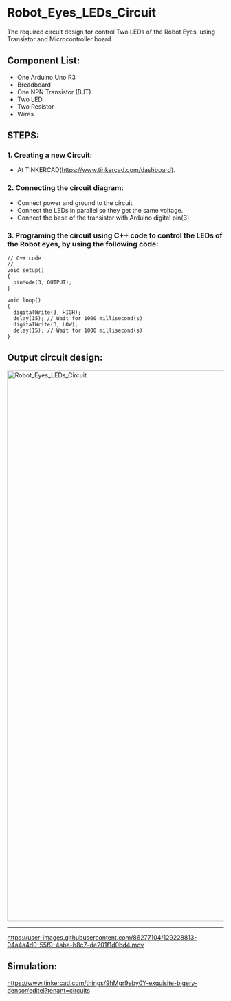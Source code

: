 # Robot_Eyes_LEDs_Circuit
The required circuit design for control Two LEDs of the Robot Eyes, using Transistor and  Microcontroller board.

## Component List:
- One Arduino Uno R3
- Breadboard
- One NPN Transistor (BJT)
- Two LED
- Two Resistor
-  Wires

## **STEPS:**

### 1. Creating a new Circuit:
- At TINKERCAD(https://www.tinkercad.com/dashboard).


### 2. Connecting the circuit diagram:
- Connect power and ground to the circuit
- Connect the LEDs in parallel so they get the same voltage.
- Connect the base of the transistor with Arduino digital pin(3).


### 3. Programing the circuit using C++ code to control the LEDs of the Robot eyes, by using the following code:
```
// C++ code
//
void setup()
{
  pinMode(3, OUTPUT);
}

void loop()
{
  digitalWrite(3, HIGH);
  delay(15); // Wait for 1000 millisecond(s)
  digitalWrite(3, LOW);
  delay(15); // Wait for 1000 millisecond(s)
}
```

## Output circuit design:
<img width="1280" alt="Robot_Eyes_LEDs_Circuit" src="https://user-images.githubusercontent.com/86277104/129228368-c5dd1b17-86dc-4c2f-818a-4425e6b82505.png">

---

https://user-images.githubusercontent.com/86277104/129228813-04a4a4d0-55f9-4aba-b8c7-de201f1d0bd4.mov


## Simulation:
https://www.tinkercad.com/things/9hMgr9eby0Y-exquisite-bigery-densor/editel?tenant=circuits
